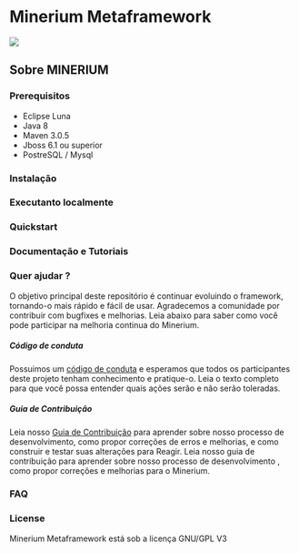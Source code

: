 # Minerium Metaframework

 [![](https://www.prodemge.gov.br/images/logo_prodemge.png)](https://www.prodemge.gov.br)

## Sobre MINERIUM 

### Prerequisitos
  - Eclipse Luna 
  - Java 8 
  - Maven 3.0.5
  - Jboss 6.1 ou superior
  - PostreSQL / Mysql

### Instalação

### Executanto localmente

### Quickstart

### Documentação e Tutoriais

### Quer ajudar ? 
O objetivo principal deste repositório é continuar evoluindo o framework, tornando-o mais rápido e fácil de usar. Agradecemos a comunidade por contribuir com bugfixes e melhorias. Leia abaixo para saber como você pode participar na melhoria continua do Minerium.

##### Código de conduta
Possuimos um [código de conduta](https://github.com/prodemgeoficial/minerium/blob/master/CODE_OF_CONDUCT.md) e esperamos que todos os participantes deste projeto tenham conhecimento e pratique-o. Leia o texto completo para que você possa entender quais ações serão e não serão toleradas.

##### Guia de Contribuição
Leia nosso [Guia de Contribuição](#) para aprender sobre nosso processo de desenvolvimento, como propor correções de erros e melhorias, e como construir e testar suas alterações para Reagir.
Leia nosso guia de contribuição para aprender sobre nosso processo de desenvolvimento , como propor correções e melhorias para o Minerium.
### FAQ

### License
Minerium Metaframework está sob a licença GNU/GPL V3
